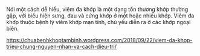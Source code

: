 Nói một cách dễ hiểu, viêm đa khớp là một dạng tổn thương khớp thường gặp, với biểu hiện sưng, đau và cứng khớp ở một hoặc nhiều khớp. Viêm đa khớp thuộc bệnh lý viêm khớp mạn tính, chủ yếu diễn ra ở các khớp ngoại biên. 




https://chuabenhkhoptambinh.wordpress.com/2018/09/22/viem-da-khop-trieu-chung-nguyen-nhan-va-cach-dieu-tri/
